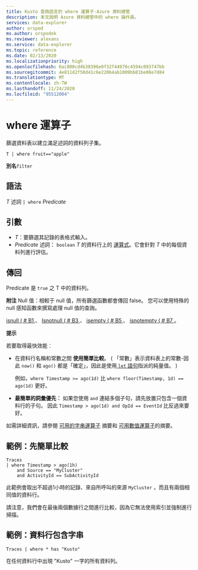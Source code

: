 ```yaml
---
title: Kusto 查詢語言的 where 運算子-Azure 資料總管
description: 本文說明 Azure 資料總管中的 where 操作員。
services: data-explorer
author: orspod
ms.author: orspodek
ms.reviewer: alexans
ms.service: data-explorer
ms.topic: reference
ms.date: 02/13/2020
ms.localizationpriority: high
ms.openlocfilehash: 6ac800cd4b38396e0f32f44976c4594c093747bb
ms.sourcegitcommit: 4e811d2f50d41c6e220b4ab1009bb81be08e7d84
ms.translationtype: MT
ms.contentlocale: zh-TW
ms.lasthandoff: 11/24/2020
ms.locfileid: "95512004"
---
```

# <a name="where-operator"></a>where 運算子

篩選資料表以建立滿足述詞的資料列子集。

```kusto
T | where fruit=="apple"
```

**別名**`filter`

## <a name="syntax"></a>語法

*T* 述詞 `| where` *Predicate*

## <a name="arguments"></a>引數

* *T*：要篩選其記錄的表格式輸入。
* *Predicate* 述詞： `boolean` *T* 的資料行上的 [運算式](./scalar-data-types/bool.md)。它會針對 *T* 中的每個資料列進行評估。

## <a name="returns"></a>傳回

Predicate 是 `true` 之 T 中的資料列。

**附注** Null 值：相較于 null 值，所有篩選函數都會傳回 false。 您可以使用特殊的 null 感知函數來撰寫處理 null 值的查詢。

[isnull ( # B1 ](./isnullfunction.md)、 [Isnotnull ( # B3 ](./isnotnullfunction.md)、 [isempty ( # B5 ](./isemptyfunction.md)、 [isnotempty ( # B7 ](./isnotemptyfunction.md)。 

**提示**

若要取得最快效能︰

* 在資料行名稱和常數之間 **使用簡單比較**。  ( 「常數」表示資料表上的常數-因此 `now()` 和 `ago()` 都是「確定」，因此是使用[ `let` 語句](./letstatement.md)指派的純量值。 ) 

    例如，`where Timestamp >= ago(1d)` 比 `where floor(Timestamp, 1d) == ago(1d)` 更好。

* **最簡單的詞彙優先︰** 如果您使用 `and` 連結多個子句，請先放置只包含一個資料行的子句。 因此 `Timestamp > ago(1d) and OpId == EventId` 比反過來要好。

如需詳細資訊，請參閱 [可用的字串運算子](./datatypes-string-operators.md) 摘要和 [可用數值運算子](./numoperators.md)的摘要。

## <a name="example-simple-comparisons-first"></a>範例：先簡單比較

```kusto
Traces
| where Timestamp > ago(1h)
    and Source == "MyCluster"
    and ActivityId == SubActivityId 
```

此範例會取出不超過1小時的記錄、來自所呼叫的來源 `MyCluster` ，而且有兩個相同值的資料行。 

請注意，我們會在最後兩個數據行之間進行比較，因為它無法使用索引並強制進行掃描。

## <a name="example-columns-contain-string"></a>範例：資料行包含字串

```kusto
Traces | where * has "Kusto"
```

在任何資料行中出現 "Kusto" 一字的所有資料列。
 
